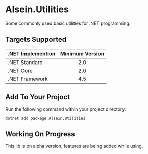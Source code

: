 # Alsein.Utilities

Some commonly used basic utilities for .NET programming.

## Targets Supported

| .NET Implemention | Minimum Version |
| ------------- | :-----: |
| .NET Standard | 2.0 |
| .NET Core | 2.0 |
| .NET Framework | 4.5 |

## Add To Your Projoct

Run the following command within your project directory.

    dotnet add package Alsein.Utilities

## Working On Progress

This lib is on alpha version, features are being added while using.
